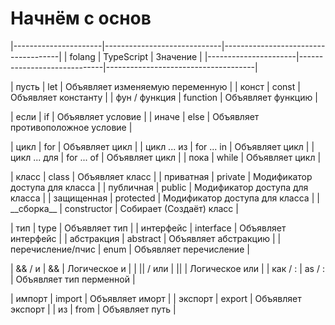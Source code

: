 # Начнём с основ

|----------------------|-----------------------------|-------------------------------------|
| folang               | TypeScript                  | Значение                            |
|----------------------|-----------------------------|-------------------------------------|

| пусть                | let                         | Объявляет изменяемую переменную     |
| конст                | const                       | Объявляет константу                 |
| фун / функция        | function                    | Объявляет функцию                   |

| если                 | if                          | Объявляет условие                   |
| иначе                | else                        | Объявляет противоположное условие   |

| цикл                 | for                         | Объявляет цикл                      |
| цикл ... из          | for ... in                  | Объявляет цикл                      |
| цикл ... для         | for ... of                  | Объявляет цикл                      |
| пока                 | while                       | Объявляет цикл                      |

| класс                | class                       | Объявляет класс                     |
| приватная            | private                     | Модификатор доступа для класса      |
| публичная            | public                      | Модификатор доступа для класса      |
| защищенная           | protected                   | Модификатор доступа для класса      |
| \_\_сборка\_\_       | constructor                 | Собирает (Создаёт) класс            |

| тип                  | type                        | Объявляет тип                       |
| интерфейс            | interface                   | Объявляет интерфейс                 |
| абстракция           | abstract                    | Объявляет абстракцию                |
| перечисление/пчис    | enum                        | Объявляет перечисление              |

| && / и               | &&                          | Логическое и                        |
| || / или             | ||                          | Логическое или                      |
| как / :              | as / :                      | Объявляет тип перменной             |

| импорт               | import                      | Объявляет иморт                     |
| экспорт              | export                      | Объявляет экспорт                   |
| из                   | from                        | Объявляет путь                      |